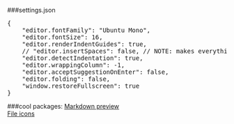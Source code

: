 ###settings.json
<pre>
{
    "editor.fontFamily": "Ubuntu Mono",
    "editor.fontSize": 16,
    "editor.renderIndentGuides": true,
    // "editor.insertSpaces": false, // NOTE: makes everything tabs forever.
    "editor.detectIndentation": true,
    "editor.wrappingColumn": -1,
    "editor.acceptSuggestionOnEnter": false,
    "editor.folding": false,
    "window.restoreFullscreen": true
}
</pre>

###cool packages:
<a href="https://marketplace.visualstudio.com/items?itemName=hnw.vscode-auto-open-markdown-preview" target="_blank">Markdown preview</a><br>
<a href="https://marketplace.visualstudio.com/items?itemName=robertohuertasm.vscode-icons" target="_blank">File icons</a>
